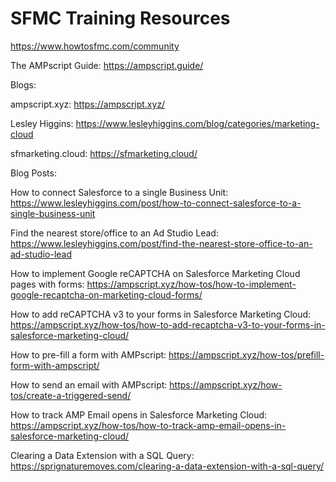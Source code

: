 # SFMC Training Resources


https://www.howtosfmc.com/community

The AMPscript Guide: https://ampscript.guide/


Blogs:

ampscript.xyz: https://ampscript.xyz/

Lesley Higgins: https://www.lesleyhiggins.com/blog/categories/marketing-cloud

sfmarketing.cloud: https://sfmarketing.cloud/


Blog Posts:

How to connect Salesforce to a single Business Unit: https://www.lesleyhiggins.com/post/how-to-connect-salesforce-to-a-single-business-unit

Find the nearest store/office to an Ad Studio Lead: https://www.lesleyhiggins.com/post/find-the-nearest-store-office-to-an-ad-studio-lead

How to implement Google reCAPTCHA on Salesforce Marketing Cloud pages with forms: https://ampscript.xyz/how-tos/how-to-implement-google-recaptcha-on-marketing-cloud-forms/

How to add reCAPTCHA v3 to your forms in Salesforce Marketing Cloud: https://ampscript.xyz/how-tos/how-to-add-recaptcha-v3-to-your-forms-in-salesforce-marketing-cloud/

How to pre-fill a form with AMPscript: https://ampscript.xyz/how-tos/prefill-form-with-ampscript/

How to send an email with AMPscript: https://ampscript.xyz/how-tos/create-a-triggered-send/

How to track AMP Email opens in Salesforce Marketing Cloud: https://ampscript.xyz/how-tos/how-to-track-amp-email-opens-in-salesforce-marketing-cloud/

Clearing a Data Extension with a SQL Query: https://sprignaturemoves.com/clearing-a-data-extension-with-a-sql-query/


